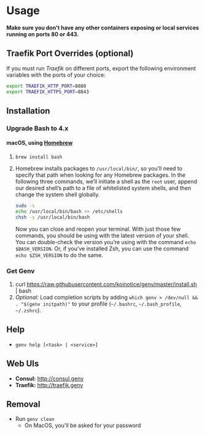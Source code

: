 # Usage

**Make sure you don't have any other containers exposing or local
services running on ports 80 or 443.**

## Traefik Port Overrides (optional)

If you must run _Traefik_ on different ports, export the following
environment variables with the ports of your choice:

```bash
export TRAEFIK_HTTP_PORT=8880
export TRAEFIK_HTTPS_PORT=8843
```

## Installation

### Upgrade Bash to 4.x

#### macOS, using [Homebrew](https://brew.sh)

1. `brew install bash`
2. Homebrew installs packages to `/usr/local/bin/`, so you’ll need to
   specify that path when looking for any Homebrew packages. In the
   following three commands, we’ll initiate a shell as the `root` user,
   append our desired shell’s path to a file of whitelisted system
   shells, and then change the system shell globally.

   ```bash
   sudo -s 
   echo /usr/local/bin/bash >> /etc/shells
   chsh -s /usr/local/bin/bash
   ```
   Now you can close and reopen your terminal. With
   just those few commands, you should be using with the latest version
   of your shell. You can double-check the version you’re using with the
   command `echo $BASH_VERSION`. Or, if you’ve installed Zsh, you can use
   the command `echo $ZSH_VERSION` to do the same.


### Get Genv

1. curl
   https://raw.githubusercontent.com/koinotice/genv/master/install.sh
   | bash
2. _Optional:_ Load completion scripts by adding `which genv >
   /dev/null && . "$(genv initpath)"` to your profile (`~/.bashrc`,
   `~/.bash_profile`, `~/.zshrc`).

## Help

* `genv help [<task> | <service>]`

## Web UIs

* **Consul:** http://consul.genv
* **Traefik:** http://traefik.genv

## Removal

* Run `genv clean`
  * On MacOS, you'll be asked for your password

